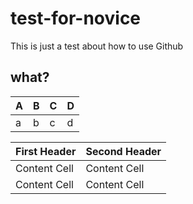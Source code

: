 # test-for-novice
This is just a test about how to use Github
## what?

| A   | B   | C   | D  |
| --- | --- | --- | ---|
| a  | b  | c  | d  |

| First Header  | Second Header |
| ------------- | ------------- |
| Content Cell  | Content Cell  |
| Content Cell  | Content Cell  |
